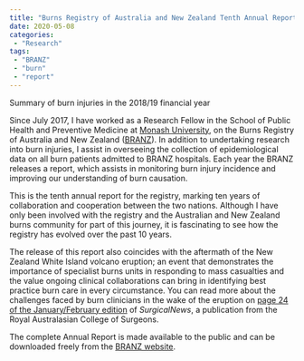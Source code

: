 ```yaml
---
title: "Burns Registry of Australia and New Zealand Tenth Annual Report"
date: 2020-05-08
categories:
 - "Research"
tags:
 - "BRANZ"
 - "burn" 
 - "report"
---
```


Summary of burn injuries in the 2018/19 financial year

<!--more-->

Since July 2017, I have worked as a Research Fellow in the School of Public Health and Preventive Medicine at [Monash University](https://www.monash.edu/), on the Burns Registry of Australia and New Zealand ([BRANZ](http://branz.org/)). In addition to undertaking research into burn injuries, I assist in overseeing the collection of epidemiological data on all burn patients admitted to BRANZ hospitals. Each year the BRANZ releases a report, which assists in monitoring burn injury incidence and improving our understanding of burn causation.

This is the tenth annual report for the registry, marking ten years of collaboration and cooperation between the two nations. Although I have only been involved with the registry and the Australian and New Zealand burns community for part of this journey, it is fascinating to see how the registry has evolved over the past 10 years.

The release of this report also coincides with the aftermath of the New Zealand White Island volcano eruption; an event that demonstrates the importance of specialist burns units in responding to mass casualties and the value ongoing clinical collaborations can bring in identifying best practice burn care in every circumstance. You can read more about the challenges faced by burn clinicians in the wake of the eruption on [page 24 of the January/February edition](https://umbraco.surgeons.org/media/5224/janfeb_2020_surgicalnews_final_web-2.pdf) of *SurgicalNews*, a publication from the Royal Australasian College of Surgeons.

The complete Annual Report is made available to the public and can be downloaded freely from the [BRANZ website](https://www.monash.edu/__data/assets/pdf_file/0009/2191752/BRANZ-annual-report18_19_FINAL.pdf).